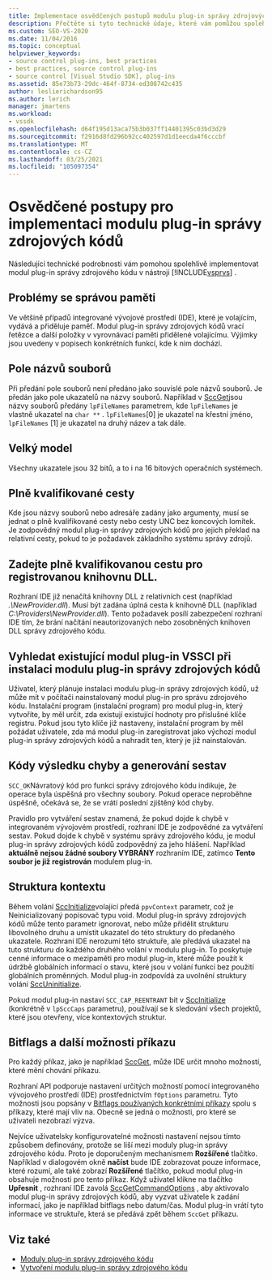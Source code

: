 ```yaml
---
title: Implementace osvědčených postupů modulu plug-in správy zdrojových kódů
description: Přečtěte si tyto technické údaje, které vám pomůžou spolehlivě implementovat modul plug-in správy zdrojového kódu v aplikaci Visual Studio.
ms.custom: SEO-VS-2020
ms.date: 11/04/2016
ms.topic: conceptual
helpviewer_keywords:
- source control plug-ins, best practices
- best practices, source control plug-ins
- source control [Visual Studio SDK], plug-ins
ms.assetid: 85e73b73-29dc-464f-8734-ed308742c435
author: leslierichardson95
ms.author: lerich
manager: jmartens
ms.workload:
- vssdk
ms.openlocfilehash: d64f195d13aca75b3b037ff14401395c03bd3d29
ms.sourcegitcommit: f2916d8fd296b92cc402597d1d1eecda4f6cccbf
ms.translationtype: MT
ms.contentlocale: cs-CZ
ms.lasthandoff: 03/25/2021
ms.locfileid: "105097354"
---
```

# <a name="best-practices-for-implementing-a-source-control-plug-in"></a>Osvědčené postupy pro implementaci modulu plug-in správy zdrojových kódů
Následující technické podrobnosti vám pomohou spolehlivě implementovat modul plug-in správy zdrojového kódu v nástroji [!INCLUDE[vsprvs](../code-quality/includes/vsprvs_md.md)] .

## <a name="memory-management-issues"></a>Problémy se správou paměti
 Ve většině případů integrované vývojové prostředí (IDE), které je volajícím, vydává a přiděluje paměť. Modul plug-in správy zdrojových kódů vrací řetězce a další položky v vyrovnávací paměti přidělené volajícímu. Výjimky jsou uvedeny v popisech konkrétních funkcí, kde k nim dochází.

## <a name="arrays-of-file-names"></a>Pole názvů souborů
 Při předání pole souborů není předáno jako souvislé pole názvů souborů. Je předán jako pole ukazatelů na názvy souborů. Například v [SccGet](../extensibility/sccget-function.md)jsou názvy souborů předány `lpFileNames` parametrem, kde `lpFileNames` je vlastně ukazatel na `char **` . `lpFileNames`[0] je ukazatel na křestní jméno, `lpFileNames` [1] je ukazatel na druhý název a tak dále.

## <a name="large-model"></a>Velký model
 Všechny ukazatele jsou 32 bitů, a to i na 16 bitových operačních systémech.

## <a name="fully-qualified-paths"></a>Plně kvalifikované cesty
 Kde jsou názvy souborů nebo adresáře zadány jako argumenty, musí se jednat o plně kvalifikované cesty nebo cesty UNC bez koncových lomítek. Je zodpovědný modul plug-in správy zdrojových kódů pro jejich překlad na relativní cesty, pokud to je požadavek základního systému správy zdrojů.

## <a name="specify-a-fully-qualified-path-for-the-registered-dll"></a>Zadejte plně kvalifikovanou cestu pro registrovanou knihovnu DLL.
 Rozhraní IDE již nenačítá knihovny DLL z relativních cest (například *.\NewProvider.dll*). Musí být zadána úplná cesta k knihovně DLL (například *C:\Providers\NewProvider.dll*). Tento požadavek posílí zabezpečení rozhraní IDE tím, že brání načítání neautorizovaných nebo zosobněných knihoven DLL správy zdrojového kódu.

## <a name="check-for-an-existing-vssci-plug-in-when-you-install-your-source-control-plug-in"></a>Vyhledat existující modul plug-in VSSCI při instalaci modulu plug-in správy zdrojových kódů
 Uživatel, který plánuje instalaci modulu plug-in správy zdrojových kódů, už může mít v počítači nainstalovaný modul plug-in pro správu zdrojového kódu. Instalační program (instalační program) pro modul plug-in, který vytvoříte, by měl určit, zda existují existující hodnoty pro příslušné klíče registru. Pokud jsou tyto klíče již nastaveny, instalační program by měl požádat uživatele, zda má modul plug-in zaregistrovat jako výchozí modul plug-in správy zdrojových kódů a nahradit ten, který je již nainstalován.

## <a name="error-result-codes-and-reporting"></a>Kódy výsledku chyby a generování sestav
 `SCC_OK`Návratový kód pro funkci správy zdrojového kódu indikuje, že operace byla úspěšná pro všechny soubory. Pokud operace neproběhne úspěšně, očekává se, že se vrátí poslední zjištěný kód chyby.

 Pravidlo pro vytváření sestav znamená, že pokud dojde k chybě v integrovaném vývojovém prostředí, rozhraní IDE je zodpovědné za vytváření sestav. Pokud dojde k chybě v systému správy zdrojového kódu, je modul plug-in správy zdrojových kódů zodpovědný za jeho hlášení. Například **aktuálně nejsou žádné soubory VYBRÁNY** rozhraním IDE, zatímco **Tento soubor je již registrován** modulem plug-in.

## <a name="the-context-structure"></a>Struktura kontextu
 Během volání [SccInitialize](../extensibility/sccinitialize-function.md)volající předá `ppvContext` parametr, což je Neinicializovaný popisovač typu void. Modul plug-in správy zdrojových kódů může tento parametr ignorovat, nebo může přidělit strukturu libovolného druhu a umístit ukazatel do této struktury do předaného ukazatele. Rozhraní IDE nerozumí této struktuře, ale předává ukazatel na tuto strukturu do každého druhého volání v modulu plug-in. To poskytuje cenné informace o mezipaměti pro modul plug-in, které může použít k údržbě globálních informací o stavu, které jsou v volání funkcí bez použití globálních proměnných. Modul plug-in zodpovídá za uvolnění struktury volání [SccUninitialize](../extensibility/sccuninitialize-function.md).

 Pokud modul plug-in nastaví `SCC_CAP_REENTRANT` bit v [SccInitialize](../extensibility/sccinitialize-function.md) (konkrétně v `lpSccCaps` parametru), používají se k sledování všech projektů, které jsou otevřeny, více kontextových struktur.

## <a name="bitflags-and-other-command-options"></a>Bitflags a další možnosti příkazu
 Pro každý příkaz, jako je například [SccGet](../extensibility/sccget-function.md), může IDE určit mnoho možností, které mění chování příkazu.

 Rozhraní API podporuje nastavení určitých možností pomocí integrovaného vývojového prostředí (IDE) prostřednictvím `fOptions` parametru. Tyto možnosti jsou popsány v [Bitflags používaných konkrétními příkazy](../extensibility/bitflags-used-by-specific-commands.md) spolu s příkazy, které mají vliv na. Obecně se jedná o možnosti, pro které se uživateli nezobrazí výzva.

 Nejvíce uživatelsky konfigurovatelné možnosti nastavení nejsou tímto způsobem definovány, protože se liší mezi moduly plug-in správy zdrojového kódu. Proto je doporučeným mechanismem **Rozšířené** tlačítko. Například v dialogovém okně **načíst** bude IDE zobrazovat pouze informace, které rozumí, ale také zobrazí **Rozšířené** tlačítko, pokud modul plug-in obsahuje možnosti pro tento příkaz. Když uživatel klikne na tlačítko **Upřesnit** , rozhraní IDE zavolá [SccGetCommandOptions](../extensibility/sccgetcommandoptions-function.md) , aby aktivovalo modul plug-in správy zdrojových kódů, aby vyzvat uživatele k zadání informací, jako je například bitflags nebo datum/čas. Modul plug-in vrátí tyto informace ve struktuře, která se předává zpět během `SccGet` příkazu.

## <a name="see-also"></a>Viz také
- [Moduly plug-in správy zdrojového kódu](../extensibility/source-control-plug-ins.md)
- [Vytvoření modulu plug-in správy zdrojového kódu](../extensibility/internals/creating-a-source-control-plug-in.md)

